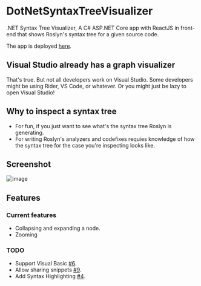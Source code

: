 # DotNetSyntaxTreeVisualizer

.NET Syntax Tree Visualizer, A C# ASP.NET Core app with ReactJS in front-end that shows Roslyn's syntax tree for a given source code.

The app is deployed [here](https://DotNetSyntaxTreeVisualizer.azurewebsites.net/).

## Visual Studio already has a graph visualizer

That's true. But not all developers work on Visual Studio. Some developers might be using Rider, VS Code, or whatever. Or you might just be lazy to open Visual Studio!

## Why to inspect a syntax tree

- For fun, if you just want to see what's the syntax tree Roslyn is generating.
- For writing Roslyn's analyzers and codefixes requies knowledge of how the syntax tree for the case you're inspecting looks like.

## Screenshot

![image](https://user-images.githubusercontent.com/31348972/85202525-31363300-b307-11ea-8b96-2d44fc742bf4.png)

## Features

### Current features

- Collapsing and expanding a node.
- Zooming

### TODO

- Support Visual Basic [#6](https://github.com/Youssef1313/DotNetSyntaxTreeVisualizer/issues/6).
- Allow sharing snippets [#9](https://github.com/Youssef1313/DotNetSyntaxTreeVisualizer/issues/9).
- Add Syntax Highlighting [#4](https://github.com/Youssef1313/DotNetSyntaxTreeVisualizer/issues/4).
